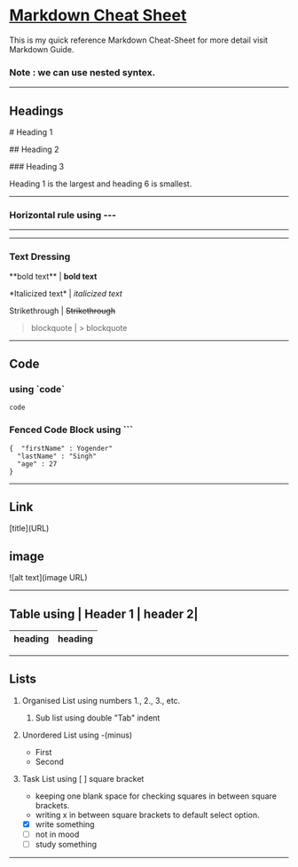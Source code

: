 # [Markdown Cheat Sheet](https://www.markdownguide.org)

This is my quick reference Markdown Cheat-Sheet for more detail visit Markdown Guide.  

### Note : we can use nested syntex.

---

## Headings
\# Heading 1

\#\# Heading 2

\#\#\# Heading 3

Heading 1 is the largest and heading 6 is smallest.

---

### Horizontal rule using ---
---

---

### Text Dressing

\*\*bold text** | **bold text**

\*Italicized text* | *italicized text*

Strikethrough | ~~Strikethrough~~

> blockquote | \> blockquote

---

## Code

### using \`code\`
` code `

### Fenced Code Block using \`\`\` 
``` 
{  "firstName" : Yogender"
  "lastName" : "Singh"
  "age" : 27
}
```
---

## Link
\[title](URL)

## image
![alt text](image URL)

---

## Table using     | Header 1 | header 2|

| heading | heading |
| -------- | -------- |

---

## Lists
1. Organised List using numbers 1., 2., 3., etc.
    1. Sub list using double "Tab" indent

2. Unordered List using -(minus)
    - First
    - Second


3. Task List using [ ] square bracket
    - keeping one blank space for checking squares in between square brackets.
    - writing x in between square brackets to default select option.
    - [x] write something
    - [ ] not in mood
    - [ ] study something

---